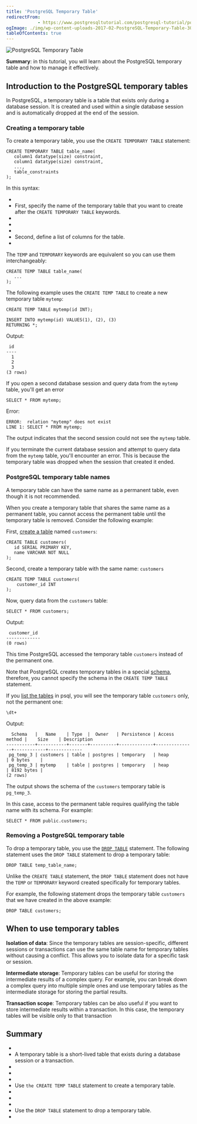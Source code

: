 ```yaml
---
title: 'PostgreSQL Temporary Table'
redirectFrom: 
            - https://www.postgresqltutorial.com/postgresql-tutorial/postgresql-temporary-table/
ogImage: ./img/wp-content-uploads-2017-02-PostgreSQL-Temporary-Table-300x254.png
tableOfContents: true
---
```

<!-- wp:image {"align":"right","id":2595} -->

![PostgreSQL Temporary Table](./img/wp-content-uploads-2017-02-PostgreSQL-Temporary-Table-300x254.png)

<!-- /wp:image -->

<!-- wp:paragraph -->

**Summary**: in this tutorial, you will learn about the PostgreSQL temporary table and how to manage it effectively.

<!-- /wp:paragraph -->

<!-- wp:heading -->

## Introduction to the PostgreSQL temporary tables

<!-- /wp:heading -->

<!-- wp:paragraph -->

In PostgreSQL, a temporary table is a table that exists only during a database session. It is created and used within a single database session and is automatically dropped at the end of the session.

<!-- /wp:paragraph -->

<!-- wp:heading {"level":3} -->

### Creating a temporary table

<!-- /wp:heading -->

<!-- wp:paragraph -->

To create a temporary table, you use the `CREATE TEMPORARY TABLE` statement:

<!-- /wp:paragraph -->

<!-- wp:code {"language":"pgsql"} -->

```
CREATE TEMPORARY TABLE table_name(
   column1 datatype(size) constraint,
   column1 datatype(size) constraint,
   ...,
   table_constraints
);
```

<!-- /wp:code -->

<!-- wp:paragraph -->

In this syntax:

<!-- /wp:paragraph -->

<!-- wp:list -->

- <!-- wp:list-item -->
- First, specify the name of the temporary table that you want to create after the `CREATE TEMPORARY TABLE` keywords.
- <!-- /wp:list-item -->
-
- <!-- wp:list-item -->
- Second, define a list of columns for the table.
- <!-- /wp:list-item -->

<!-- /wp:list -->

<!-- wp:paragraph -->

The `TEMP` and `TEMPORARY` keywords are equivalent so you can use them interchangeably:

<!-- /wp:paragraph -->

<!-- wp:code {"language":"pgsql"} -->

```
CREATE TEMP TABLE table_name(
   ...
);
```

<!-- /wp:code -->

<!-- wp:paragraph -->

The following example uses the `CREATE TEMP TABLE` to create a new temporary table `mytemp`:

<!-- /wp:paragraph -->

<!-- wp:code -->

```
CREATE TEMP TABLE mytemp(id INT);

INSERT INTO mytemp(id) VALUES(1), (2), (3)
RETURNING *;
```

<!-- /wp:code -->

<!-- wp:paragraph -->

Output:

<!-- /wp:paragraph -->

<!-- wp:code -->

```
 id
----
  1
  2
  3
(3 rows)
```

<!-- /wp:code -->

<!-- wp:paragraph -->

If you open a second database session and query data from the `mytemp` table, you'll get an error

<!-- /wp:paragraph -->

<!-- wp:code -->

```
SELECT * FROM mytemp;
```

<!-- /wp:code -->

<!-- wp:paragraph -->

Error:

<!-- /wp:paragraph -->

<!-- wp:code -->

```
ERROR:  relation "mytemp" does not exist
LINE 1: SELECT * FROM mytemp;
```

<!-- /wp:code -->

<!-- wp:paragraph -->

The output indicates that the second session could not see the `mytemp` table.

<!-- /wp:paragraph -->

<!-- wp:paragraph -->

If you terminate the current database session and attempt to query data from the `mytemp` table, you'll encounter an error. This is because the temporary table was dropped when the session that created it ended.

<!-- /wp:paragraph -->

<!-- wp:heading {"level":3} -->

### PostgreSQL temporary table names

<!-- /wp:heading -->

<!-- wp:paragraph -->

A temporary table can have the same name as a permanent table, even though it is not recommended.

<!-- /wp:paragraph -->

<!-- wp:paragraph -->

When you create a temporary table that shares the same name as a permanent table, you cannot access the permanent table until the temporary table is removed. Consider the following example:

<!-- /wp:paragraph -->

<!-- wp:paragraph -->

First, [create a table](https://www.postgresqltutorial.com/postgresql-tutorial/postgresql-create-table/) named `customers`:

<!-- /wp:paragraph -->

<!-- wp:code {"language":"pgsql"} -->

```
CREATE TABLE customers(
   id SERIAL PRIMARY KEY,
   name VARCHAR NOT NULL
);
```

<!-- /wp:code -->

<!-- wp:paragraph -->

Second, create a temporary table with the same name: `customers`

<!-- /wp:paragraph -->

<!-- wp:code {"language":"pgsql"} -->

```
CREATE TEMP TABLE customers(
    customer_id INT
);
```

<!-- /wp:code -->

<!-- wp:paragraph -->

Now, query data from the `customers` table:

<!-- /wp:paragraph -->

<!-- wp:code {"language":"pgsql"} -->

```
SELECT * FROM customers;
```

<!-- /wp:code -->

<!-- wp:paragraph -->

Output:

<!-- /wp:paragraph -->

<!-- wp:code -->

```
 customer_id
-------------
(0 rows)
```

<!-- /wp:code -->

<!-- wp:paragraph -->

This time PostgreSQL accessed the temporary table `customers` instead of the permanent one.

<!-- /wp:paragraph -->

<!-- wp:paragraph {"className":"note"} -->

Note that PostgreSQL creates temporary tables in a special [schema](https://www.postgresqltutorial.com/postgresql-administration/postgresql-schema/), therefore, you cannot specify the schema in the `CREATE TEMP TABLE` statement.

<!-- /wp:paragraph -->

<!-- wp:paragraph -->

If you [list the tables](https://www.postgresqltutorial.com/postgresql-administration/postgresql-show-tables/) in psql, you will see the temporary table `customers` only, not the permanent one:

<!-- /wp:paragraph -->

<!-- wp:code -->

```
\dt+
```

<!-- /wp:code -->

<!-- wp:paragraph -->

Output:

<!-- /wp:paragraph -->

<!-- wp:code {"language":"pgsql"} -->

```
  Schema   |   Name    | Type  |  Owner   | Persistence | Access method |    Size    | Description
-----------+-----------+-------+----------+-------------+---------------+------------+-------------
 pg_temp_3 | customers | table | postgres | temporary   | heap          | 0 bytes    |
 pg_temp_3 | mytemp    | table | postgres | temporary   | heap          | 8192 bytes |
(2 rows)
```

<!-- /wp:code -->

<!-- wp:paragraph -->

The output shows the schema of the `customers` temporary table is `pg_temp_3`.

<!-- /wp:paragraph -->

<!-- wp:paragraph -->

In this case, access to the permanent table requires qualifying the table name with its schema. For example:

<!-- /wp:paragraph -->

<!-- wp:code {"language":"sql"} -->

```
SELECT * FROM public.customers;
```

<!-- /wp:code -->

<!-- wp:heading {"level":3} -->

### Removing a PostgreSQL temporary table

<!-- /wp:heading -->

<!-- wp:paragraph -->

To drop a temporary table, you use the [`DROP TABLE`](https://www.postgresqltutorial.com/postgresql-tutorial/postgresql-drop-table/) statement. The following statement uses the `DROP TABLE` statement to drop a temporary table:

<!-- /wp:paragraph -->

<!-- wp:code {"language":"pgsql"} -->

```
DROP TABLE temp_table_name;
```

<!-- /wp:code -->

<!-- wp:paragraph -->

Unlike the `CREATE TABLE` statement, the `DROP TABLE` statement does not have the `TEMP` or `TEMPORARY` keyword created specifically for temporary tables.

<!-- /wp:paragraph -->

<!-- wp:paragraph -->

For example, the following statement drops the temporary table `customers` that we have created in the above example:

<!-- /wp:paragraph -->

<!-- wp:code {"language":"pgsql"} -->

```
DROP TABLE customers;
```

<!-- /wp:code -->

<!-- wp:heading -->

## When to use temporary tables

<!-- /wp:heading -->

<!-- wp:paragraph -->

**Isolation of data**: Since the temporary tables are session-specific, different sessions or transactions can use the same table name for temporary tables without causing a conflict. This allows you to isolate data for a specific task or session.

<!-- /wp:paragraph -->

<!-- wp:paragraph -->

**Intermediate storage**: Temporary tables can be useful for storing the intermediate results of a complex query. For example, you can break down a complex query into multiple simple ones and use temporary tables as the intermediate storage for storing the partial results.

<!-- /wp:paragraph -->

<!-- wp:paragraph -->

**Transaction scope**: Temporary tables can be also useful if you want to store intermediate results within a transaction. In this case, the temporary tables will be visible only to that transaction

<!-- /wp:paragraph -->

<!-- wp:heading -->

## Summary

<!-- /wp:heading -->

<!-- wp:list -->

- <!-- wp:list-item -->
- A temporary table is a short-lived table that exists during a database session or a transaction.
- <!-- /wp:list-item -->
-
- <!-- wp:list-item -->
- Use `the CREATE TEMP TABLE` statement to create a temporary table.
- <!-- /wp:list-item -->
-
- <!-- wp:list-item -->
- Use the `DROP TABLE` statement to drop a temporary table.
- <!-- /wp:list-item -->

<!-- /wp:list -->
